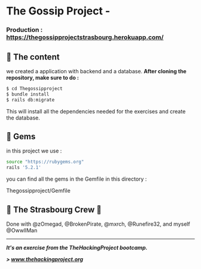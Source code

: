 # The Gossip Project - 
### Production : https://thegossipprojectstrasbourg.herokuapp.com/
## 📰 The content

we created a application with backend and a database.
**After cloning the repository, make sure to do :**

```sh
$ cd Thegossipproject
$ bundle install
$ rails db:migrate
```
This will install all the dependencies needed for the exercises and create the database.


## 💎 Gems

in this project we use : 

```sh
source "https://rubygems.org"
rails '5.2.1'
```

you can find all the gems in the Gemfile in this directory : 

Thegossipproject/Gemfile

## :european_post_office: The Strasbourg Crew 💪
Done with @zOmegad, @BrokenPirate, @mxrch, @Runefire32, and myself @OwwllMan

<hr>

***It's an exercise from the TheHackingProject bootcamp.***

***> www.thehackingproject.org***

